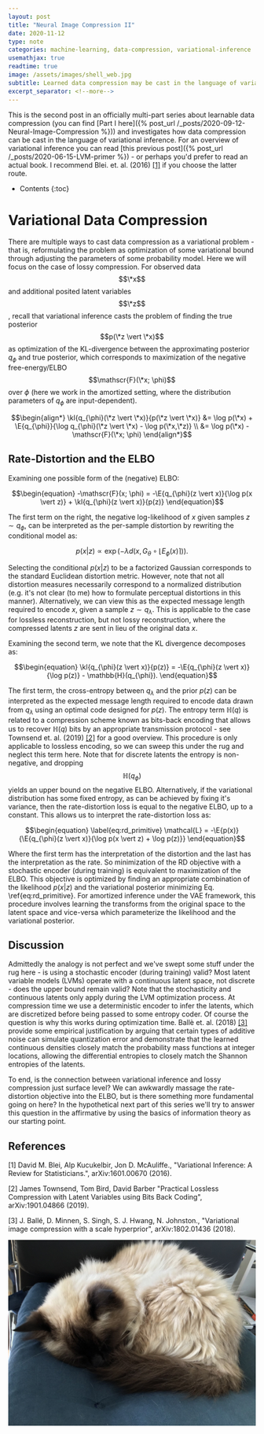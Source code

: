 ```yaml
---
layout: post
title: "Neural Image Compression II"
date: 2020-11-12
type: note
categories: machine-learning, data-compression, variational-inference
usemathjax: true
readtime: true
image: /assets/images/shell_web.jpg
subtitle: Learned data compression may be cast in the language of variational inference. We'll study this analogy for lossy compression, which leads us to learnable compression schemes based on latent variable models, generalizing autoencoder-based methods. 
excerpt_separator: <!--more-->
---
```


This is the second post in an officially multi-part series about learnable data compression (you can find [Part I here]({% post_url /_posts/2020-09-12-Neural-Image-Compression %})) and investigates how data compression can be cast in the language of variational inference. For an overview of variational inference you can read [this previous post]({% post_url /_posts/2020-06-15-LVM-primer %}) - or perhaps you'd prefer to read an actual book. I recommend Blei. et. al. (2016) [[1]](#1) if you choose the latter route. <!--more-->

* Contents
{:toc}

# Variational Data Compression
There are multiple ways to cast data compression as a variational problem - that is, reformulating the problem as optimization of some variational bound through adjusting the parameters of some probability model. Here we will focus on the case of lossy compression. For observed data $$\*x$$ and additional posited latent variables $$\*z$$, recall that variational inference casts the problem of finding the true posterior $$p(\*z \vert \*x)$$ as optimization of the KL-divergence between the approximating posterior $q_{\phi}$ and true posterior, which corresponds to maximization of the negative free-energy/ELBO $$\mathscr{F}(\*x; \phi)$$ over $\phi$ (here we work in the amortized setting, where the distribution parameters of $q_{\phi}$ are input-dependent).

$$\begin{align*}
    \kl{q_{\phi}(\*z \vert \*x)}{p(\*z \vert \*x)} &= \log p(\*x) + \E{q_{\phi}}{\log q_{\phi}(\*z \vert \*x) - \log  p(\*x,\*z)} \\
    &= \log p(\*x) - \mathscr{F}(\*x; \phi) 
\end{align*}$$

## Rate-Distortion and the ELBO

Examining one possible form of the (negative) ELBO:

$$\begin{equation}
    -\mathscr{F}(x; \phi) = -\E{q_{\phi}(z \vert x)}{\log p(x \vert z)} + \kl{q_{\phi}(z \vert x)}{p(z)}
\end{equation}$$

The first term on the right, the negative log-likelihood of $x$ given samples $z \sim q_{\phi}$, can be interpreted as the per-sample distortion by rewriting the conditional model as:

$$\begin{equation}
    p(x \vert z) \propto \exp\left(- \lambda d\left(x,G_{\theta} \circ  \lfloor E_{\phi}(x) \rceil\right)\right).
\end{equation}$$

Selecting the conditional $p(x \vert z)$ to be a factorized Gaussian corresponds to the standard Euclidean distortion metric. However, note that not all distortion measures necessarily correspond to a normalized distribution (e.g. it's not clear (to me) how to formulate perceptual distortions in this manner). Alternatively, we can view this as the expected message length required to encode $x$, given a sample $z \sim q_{\lambda}$. This is applicable to the case for lossless reconstruction, but not lossy reconstruction, where the compressed latents $z$ are sent in lieu of the original data $x$.

Examining the second term, we note that the KL divergence decomposes as:

$$\begin{equation}
    \kl{q_{\phi}(z \vert x)}{p(z)} = -\E{q_{\phi}(z \vert x)}{\log p(z)} - \mathbb{H}(q_{\phi}).
\end{equation}$$

The first term, the cross-entropy between $q_{\lambda}$ and the prior $p(z)$ can be interpreted as the expected message length required to encode data drawn from $q_{\lambda}$ using an optimal code designed for $p(z)$. The entropy term $\mathbb{H}(q)$ is related to a compression scheme known as bits-back encoding that allows us to recover $\mathbb{H}(q)$ bits by an appropriate transmission protocol - see Townsend et. al. (2019) [[2]](#2) for a good overview. This procedure is only applicable to lossless encoding, so we can sweep this under the rug and neglect this term here. Note that for discrete latents the entropy is non-negative, and dropping $$\mathbb{H}(q_{\phi})$$ yields an upper bound on the negative ELBO. Alternatively, if the variational distribution has some fixed entropy, as can be achieved by fixing it's variance, then the rate-distortion loss is equal to the negative ELBO, up to a constant. This allows us to interpret the rate-distortion loss as:

$$\begin{equation}
    \label{eq:rd_primitive}
    \mathcal{L} = -\E{p(x)}{\E{q_{\phi}(z \vert x)}{\log p(x \vert z) + \log p(z)}}
\end{equation}$$

Where the first term has the interpretation of the distortion and the last has the interpretation as the rate. So minimization of the RD objective with a stochastic encoder (during training) is equivalent to maximization of the ELBO. This objective is optimized by finding an appropriate combination of the likelihood $p(x \vert z)$ and the variational posterior minimizing Eq. \ref{eq:rd_primitive}. For amortized inference under the VAE framework, this procedure involves learning the transforms from the original space to the latent space and vice-versa which parameterize the likelihood and the variational posterior.

## Discussion

Admittedly the analogy is not perfect and we've swept some stuff under the rug here - is using a stochastic encoder (during training) valid? Most latent variable models (LVMs) operate with a continuous latent space, not discrete - does the upper bound remain valid? Note that the stochasticity and continuous latents only apply during the LVM optimization process. At compression time we use a deterministic encoder to infer the latents, which are discretized before being passed to some entropy coder. Of course the question is why this works during optimization time. Ballè et. al. (2018) [[3]](#3) provide some empirical justification by arguing that certain types of additive noise can simulate quantization error and demonstrate that the learned continuous densities closely match the probability mass functions at integer locations, allowing the differential entropies to closely match the Shannon entropies of the latents.

To end, is the connection between variational inference and lossy compression just surface level? We can awkwardly massage the rate-distortion objective into the ELBO, but is there something more fundamental going on here? In the hypothetical next part of this series we'll try to answer this question in the affirmative by using the basics of information theory as our starting point.

<!-- ## 1. Bits-Back Coding

The above discussion can be framed in terms of probabilistic models of the observed $$\*x$$ and latent $$\*z$$. Suppose we have a sender who wishes to communicate observation $$\*x$$ to a receiver. Assume both have access to some parametric generative model $$q_{\lambda}(\*z \vert \*x)$$ and probabilistic models $$p(\*x \vert \*z)$$, $$p(\*z)$$. Then the bits-back coding procedure for the sender reads:

1. Sample latent $$\*z \sim q_{\lambda}(\*z \vert \*x)$$.
2. Encode/transmit the observed data via $$p(\*x \vert \*z)$$
3. Encode/transmit the sampled latent via $$p(\*z)$$.

The receiver does the inverse of steps 2 and 3 to recover $$(\*x,\*z)$$, requiring an expected message length of $$-\E{q_{\lambda}}{\log p(\*x \vert \*z) + \log p(\*z)}$$. The expectation of this term over the data distribution corresponds to the rate-distortion objective with a (possibly parametric) value of $\beta$, where $$p(\*x \vert \*z) \propto \exp\left(-d(\*x,\*x')\right)$$. In particular, if the model $$p(\*x \vert \*z)$$ is taken be a Gaussian likelihood, this corresponds to the mean square loss. The additional bits used by the sender are recovered by encoding the latent sample via the $$q_{\lambda}(\*z \vert \*x)$$. The expected code length of these extra bits is $$-\E{q_{\lambda}}{\log q_{\lambda}(\*z \vert \*x)}$$, and the receiver gets these 'bits back' through the common generative model $$q_{\lambda}(\*z \vert \*x)$$. This means that the expected transmitted message length will be:

$$\E{q_{\lambda}}{\log q_{\lambda}(\*z \vert \*x) - \log p(\*x,\*z)}$$

This looks pretty familiar! Time for a quick detour into variational inference - for observed data $$\*x$$ and additional posited latent variables $$\*z$$, recall that variational inference casts the problem of finding the true posterior $$p(\*z \vert \*x)$$ as optimization of the KL-divergence between the approximating posterior $q_{\lambda}$ and true posterior, which corresponds to maximization of the free-energy $$\mathscr{F}(\*x; \lambda)$$ over $\lambda$.

$$\begin{align}
    \kl{q_{\lambda}(\*z)}{p(\*z \vert \*x)} &= \log p(x) + \E{q_{\lambda}}{\log q_{\lambda}(\*z \vert \*x) - \log  p(\*x,\*z)} \\
    &= \log p(\*x) - \mathscr{F}(\*x; \lambda) 
\end{align}$$

So we see that the expected message length under bits-back coding is equal to the free-energy $\mathscr{F}$ (or negative ELBO). So variational inference - maximizing the ELBO - can be interpreted as minimizing the expected message length using bits-back coding under the probabilistic models $$\{q_{\lambda}, p(\*z), p(\*x \vert \*z)\}$$. -->

<!-- ## 2. Entropy Model
The final probability model is a two-level hierarchial model where the latents are described by a Gaussian or logistic distribution with spatially adaptive parameters. The latents $$\*y$$ are assumed conditionally independent given the hyperlatents $$\*z$$. The latter is modelled using a non-parametric factorized density with the logits are predicted for each subpixel. This setup reflects a prior belief that the likelihood of neighbouring values in the latent obtain should be position-dependent - e.g. neighbouring values in the latent domain should have similar probability, while allowing a large degree of freedom for the hyperlatent values. -->

## References

<a id="1">[1]</a> 
David M. Blei, Alp Kucukelbir, Jon D. McAuliffe.,
"Variational Inference: A Review for Statisticians.",
arXiv:1601.00670 (2016).

<a id="2">[2]</a> 
James Townsend, Tom Bird, David Barber
"Practical Lossless Compression with Latent Variables using Bits Back Coding",
arXiv:1901.04866 (2019).

<a id="3">[3]</a> 
J. Ballé, D. Minnen, S. Singh, S. J. Hwang, N. Johnston.,
"Variational image compression with a scale hyperprior",
arXiv:1802.01436 (2018).

![grass](/assets/images/shell_cushion.jpg)
